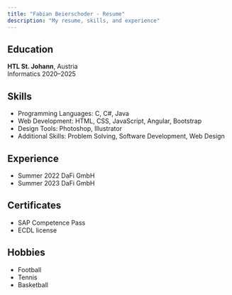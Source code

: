 ```yaml
---
title: "Fabian Beierschoder - Resume"
description: "My resume, skills, and experience"
---
```


## Education
**HTL St. Johann**, Austria  
Informatics
2020–2025

## Skills
- Programming Languages: C, C#, Java
- Web Development: HTML, CSS, JavaScript, Angular, Bootstrap
- Design Tools: Photoshop, Illustrator
- Additional Skills: Problem Solving, Software Development, Web Design

## Experience
- Summer 2022 DaFi GmbH
- Summer 2023 DaFi GmbH

## Certificates
- SAP Competence Pass
- ECDL license

## Hobbies
- Football
- Tennis
- Basketball
